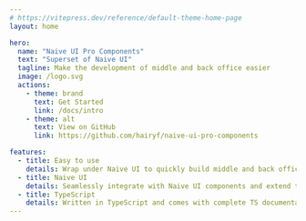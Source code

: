 ```yaml
---
# https://vitepress.dev/reference/default-theme-home-page
layout: home

hero:
  name: "Naive UI Pro Components"
  text: "Superset of Naive UI"
  tagline: Make the development of middle and back office easier
  image: /logo.svg
  actions:
    - theme: brand
      text: Get Started
      link: /docs/intro
    - theme: alt
      text: View on GitHub
      link: https://github.com/hairyf/naive-ui-pro-components

features:
  - title: Easy to use
    details: Wrap under Naive UI to quickly build middle and back office systems.
  - title: Naive UI
    details: Seamlessly integrate with Naive UI components and extend them further.
  - title: TypeScript
    details: Written in TypeScript and comes with complete TS documentation.
---
```


